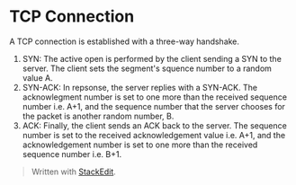 # TCP Connection

A TCP connection is established with a three-way handshake.

 1. SYN: The active open is performed by the client sending a SYN to the server. The client sets the segment's squence number to a random value A.
 2. SYN-ACK: In repsonse, the server replies with a SYN-ACK. The acknowlegment number is set to one more than the received sequence number i.e. A+1, and the sequence number that the server chooses for the packet is another random number, B.
 3. ACK: Finally, the client sends an ACK back to the server. The sequence number is set to the received acknowledgement value i.e. A+1, and the acknowledgement number is set to one more than the received sequence number i.e. B+1.

> Written with [StackEdit](https://stackedit.io/).
<!--stackedit_data:
eyJoaXN0b3J5IjpbMTg4ODYxMjc4NF19
-->